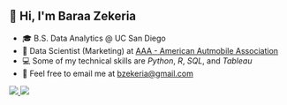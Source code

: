 ## 👋 Hi, I'm Baraa Zekeria
<!--!- :books: I’m currently studying [Political Science/Data Analytics](https://polisci.ucsd.edu/undergrad/major-and-minor-requirements/data_analytics.html) and [Data Science](https://datascience.ucsd.edu/academics/undergraduate/minor-requirements/) at UC San Diego (Expected 2024)
- 👀 I’m looking for data analyst/data scientist related roles in the tech sector
--->
- 🎓 B.S. Data Analytics @ UC San Diego
- 💼 Data Scientist (Marketing) at [AAA - American Autmobile Association](https://www.ace.aaa.com/?zip=92841&devicecd=PC) 
- :computer: Some of my technical skills are *Python*, *R*, *SQL*, and *Tableau*
- :email: Feel free to email me at [bzekeria@gmail.com](mailto:bzekeria@gmail.com)



<a href="https://www.linkedin.com/in/baraa-zekeria/" target="_blank">
    <img src="https://img.shields.io/badge/linkedin%20-%230077B5.svg?&style=for-the-badge&logo=linkedin&logoColor=white"/>
</a> 
<a href="mailto:bzekeria@gmail.com" target="_blank">
    <img src="https://img.shields.io/badge/Gmail-D14836?style=for-the-badge&logo=gmail&logoColor=white" target="_blank">
</a>

<br>

<!--!- :globe_with_meridians: [bzekeria.github.io](https://bzekeria.github.io)--> 

<!--![Baraa's GitHub stats](https://github-readme-stats.vercel.app/api?username=bzekeria&theme=dark&show_icons=true)--> 

<!---
bzekeria/bzekeria is a ✨ special ✨ repository because its `README.md` (this file) appears on your GitHub profile.
You can click the Preview link to take a look at your changes.
--->

 
